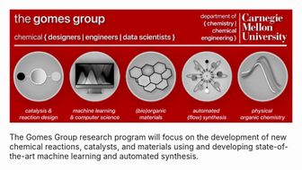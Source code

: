 <img src="gomesGroup_panel.png" alt="Welcome!" width="1000"/>

The Gomes Group research program will focus on the development of new chemical reactions, catalysts, and materials using and developing state-of-the-art machine learning and automated synthesis.

